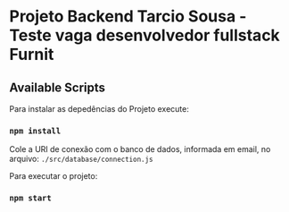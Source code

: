 # Projeto Backend Tarcio Sousa -  Teste vaga desenvolvedor fullstack Furnit

## Available Scripts

Para instalar as depedências do Projeto execute:
### `npm install`

Cole a URI de conexão com o banco de dados, informada em email, no arquivo:
`./src/database/connection.js`

Para executar o projeto:
### `npm start`
